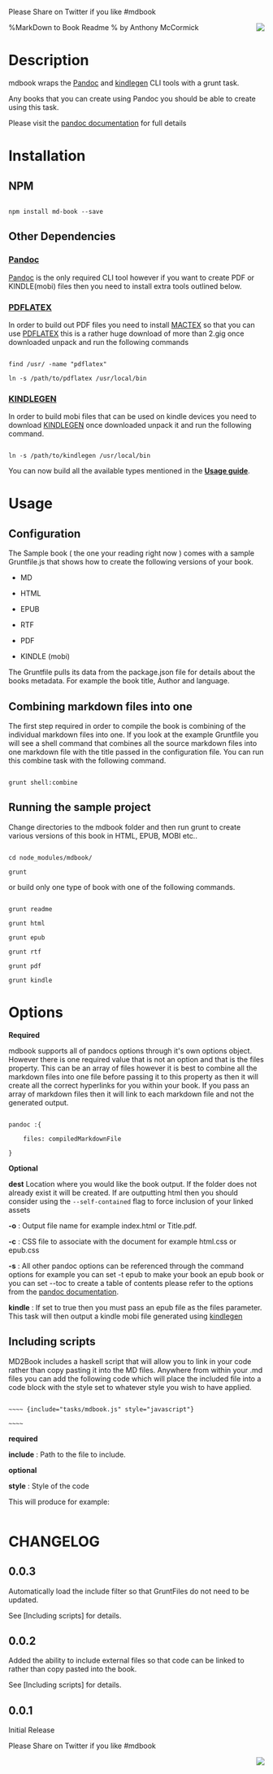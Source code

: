 
Please Share on Twitter if you like #mdbook



<a href="https://twitter.com/intent/tweet?hashtags=mdbook&amp;&amp;text=Check%20out%20%23mdbook%20repo%20on%20github&amp;tw_p=tweetbutton&amp;url=https%3A%2F%2Fgithub.com%2Fdropshape&amp;via=dropshape" style="float:right"><img src="https://raw.github.com/dropshape/md-book/master/twittershare.png"></a>






%MarkDown to Book Readme
% by Anthony McCormick


# Description



mdbook wraps the [Pandoc](http://johnmacfarlane.net/pandoc) and [kindlegen](http://www.amazon.com/gp/feature.html?ie=UTF8&docId=1000234621) CLI tools with a grunt task.

Any books that you can create using Pandoc you should be able to create using this task.



Please visit the [pandoc documentation](http://johnmacfarlane.net/pandoc/README.html) for full details



# Installation



## NPM

```

npm install md-book --save

```



## Other Dependencies



### [Pandoc](http://johnmacfarlane.net/pandoc)

[Pandoc](http://johnmacfarlane.net/pandoc) is the only required CLI tool however if you want to create PDF or KINDLE(mobi) files then you need to install extra tools outlined below.



### [PDFLATEX](http://www.tug.org/mactex/)

In order to build out PDF files you need to install [MACTEX](http://www.tug.org/mactex/) so that you can use [PDFLATEX](http://www.tug.org/mactex/) this is a rather huge download of more than 2.gig once downloaded unpack and run the following commands



```

find /usr/ -name "pdflatex"

ln -s /path/to/pdflatex /usr/local/bin

```



### [KINDLEGEN](http://www.amazon.com/gp/feature.html?ie=UTF8&docId=1000765211)

In order to build mobi files that can be used on kindle devices you need to download [KINDLEGEN](http://www.amazon.com/gp/feature.html?ie=UTF8&docId=1000765211) once downloaded unpack it and run the following command.



```

ln -s /path/to/kindlegen /usr/local/bin

```



You can now build all the available types mentioned in the [**Usage guide**](#usage).



# Usage



## Configuration

The Sample book ( the one your reading right now ) comes with a sample Gruntfile.js that shows how to create the following versions of your book.



 * MD

 * HTML

 * EPUB

 * RTF

 * PDF

 * KINDLE (mobi)



 The Gruntfile pulls its data from the package.json file for details about the books metadata. For example the book title, Author and language.



## Combining markdown files into one

The first step required in order to compile the book is combining of the individual markdown files into one. If you look at the example Gruntfile you will see a shell command that combines all the source markdown files into one markdown file with the title passed in the configuration file. You can run this combine task with the following command.



```

grunt shell:combine

```



## Running the sample project



Change directories to the mdbook folder and then run grunt to create various versions of this book in HTML, EPUB, MOBI etc..



```

cd node_modules/mdbook/

grunt

```

or build only one type of book with one of the following commands.



```

grunt readme

grunt html

grunt epub

grunt rtf

grunt pdf

grunt kindle

```







# Options



__Required__

mdbook supports all of pandocs options through it's own options object. However there is one required value that is not an option and that is the files property. This can be an array of files however it is best to combine all the markdown files into one file before passing it to this property as then it will create all the correct hyperlinks for you within your book. If you pass an array of markdown files then it will link to each markdown file and not the generated output.





```

pandoc :{

    files: compiledMarkdownFile

}

```



__Optional__



**dest** Location where you would like the book output. If the folder does not already exist it will be created. If are outputting html then you should consider using the ``` --self-contained ``` flag to force inclusion of your linked assets



**-o** : Output file name for example index.html or Title.pdf.



**-c** : CSS file to associate with the document for example html.css or epub.css



**-s** : All other pandoc options can be referenced through the command options for example you can set -t epub to make your book an epub book or you can set --toc to create a table of contents please refer to the options from the [pandoc documentation](http://johnmacfarlane.net/pandoc/README.html).



**kindle** : If set to true then you must pass an epub file as the files parameter. This task will then output a kindle mobi file generated using [kindlegen](http://www.amazon.com/gp/feature.html?ie=UTF8&docId=1000234621)





## Including scripts



MD2Book includes a haskell script that will allow you to link in your code rather than copy pasting it into the MD files. Anywhere from within your .md files you can add the following code which will place the included file into a code block with the style set to whatever style you wish to have applied.



```

~~~~ {include="tasks/mdbook.js" style="javascript"}

~~~~

```



__required__



__include__ : Path to the file to include.



__optional__



__style__ : Style of the code



This will produce for example:



~~~~ {include="tasks/mdbook.js" style="javascript"}

~~~~







# CHANGELOG



## 0.0.3



Automatically load the include filter so that GruntFiles do not need to be updated.

See [Including scripts] for details.



## 0.0.2

Added the ability to include external files so that code can be linked to rather than copy pasted into the book.

See [Including scripts] for details.



## 0.0.1

Initial Release

Please Share on Twitter if you like #mdbook



<a href="https://twitter.com/intent/tweet?hashtags=mdbook&amp;&amp;text=Check%20out%20%23mdbook%20repo%20on%20github&amp;tw_p=tweetbutton&amp;url=https%3A%2F%2Fgithub.com%2Fdropshape&amp;via=dropshape" style="float:right"><img src="https://raw.github.com/dropshape/md-book/master/twittershare.png"></a>






